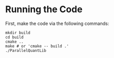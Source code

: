 # Running the Code

First, make the code via the following commands:

    mkdir build
    cd build
    cmake ..
    make # or 'cmake -- build .'
    ./ParallelQuantLib

